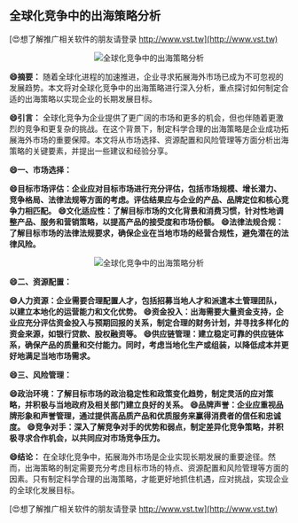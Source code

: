 ## **全球化竞争中的出海策略分析**

[😍想了解推广相关软件的朋友请登录 http://www.vst.tw](http://www.vst.tw)

 <center><img src="https://vst.tw/MP4/tuiguang/png/3.png" alt="全球化竞争中的出海策略分析"></center>

**😄摘要：**
随着全球化进程的加速推进，企业寻求拓展海外市场已成为不可忽视的发展趋势。本文将对全球化竞争中的出海策略进行深入分析，重点探讨如何制定合适的出海策略以实现企业的长期发展目标。

**😄引言：**
全球化竞争为企业提供了更广阔的市场和更多的机会，但也伴随着更激烈的竞争和更复杂的挑战。在这个背景下，制定科学合理的出海策略是企业成功拓展海外市场的重要保障。本文将从市场选择、资源配置和风险管理等方面分析出海策略的关键要素，并提出一些建议和经验分享。

**😄一、市场选择：**

**😄目标市场评估：企业应对目标市场进行充分评估，包括市场规模、增长潜力、竞争格局、法律法规等方面的考虑。评估结果应与企业的产品、品牌定位和核心竞争力相匹配。**
**😄文化适应性：了解目标市场的文化背景和消费习惯，针对性地调整产品、服务和营销策略，以提高产品的接受度和市场份额。**
**😄法律法规合规：了解目标市场的法律法规要求，确保企业在当地市场的经营合规性，避免潜在的法律风险。**

 <center><img src="https://vst.tw/MP4/tuiguang/png/0.png" alt="全球化竞争中的出海策略分析"></center>

**😄二、资源配置：**

**😄人力资源：企业需要合理配置人才，包括招募当地人才和派遣本土管理团队，以建立本地化的运营能力和文化优势。**
**😄资金投入：出海需要大量资金支持，企业应充分评估资金投入与预期回报的关系，制定合理的财务计划，并寻找多样化的资金来源，如银行贷款、股权融资等。**
**😄供应链管理：建立稳定可靠的供应链体系，确保产品的质量和交付能力。同时，考虑当地化生产或组装，以降低成本并更好地满足当地市场需求。**

**😄三、风险管理：**

**😄政治环境：了解目标市场的政治稳定性和政策变化趋势，制定灵活的应对策略，并积极与当地政府及相关部门建立良好的关系。**
**😄品牌声誉：企业应重视品牌形象和声誉管理，通过提供高品质产品和优质服务来赢得消费者的信任和忠诚度。**
**😄竞争对手：深入了解竞争对手的优势和弱点，制定差异化竞争策略，并积极寻求合作机会，以共同应对市场竞争压力。**

**😄结论：**
在全球化竞争中，拓展海外市场是企业实现长期发展的重要途径。然而，出海策略的制定需要充分考虑目标市场的特点、资源配置和风险管理等方面的因素。只有制定科学合理的出海策略，才能更好地抓住机遇，应对挑战，实现企业的全球化发展目标。

[😍想了解推广相关软件的朋友请登录 http://www.vst.tw](http://www.vst.tw)



